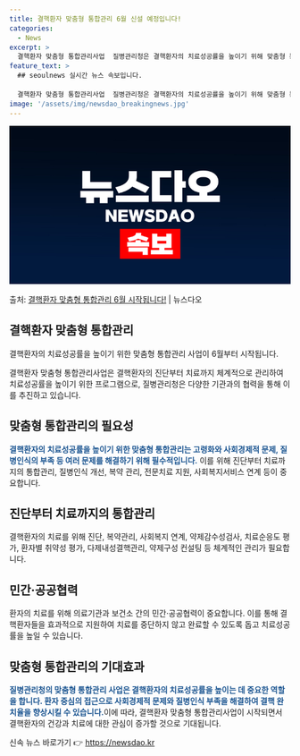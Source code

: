 ```yaml
---
title: 결핵환자 맞춤형 통합관리 6월 신설 예정입니다!
categories:
  - News
excerpt: >
  결핵환자 맞춤형 통합관리사업  질병관리청은 결핵환자의 치료성공률을 높이기 위해 맞춤형 통합관리를 도입한다고 …
feature_text: >
  ## seoulnews 실시간 뉴스 속보입니다.

  결핵환자 맞춤형 통합관리사업  질병관리청은 결핵환자의 치료성공률을 높이기 위해 맞춤형 통합관리를 도입한다고 …
image: '/assets/img/newsdao_breakingnews.jpg'
---
```


![뉴스다오 속보](/assets/img/newsdao_breakingnews.jpg)

<p>출처: <a href="https://newsdao.kr/4014" rel="dofollow">결핵환자 맞춤형 통합관리 6월 시작됩니다!</a> | 뉴스다오</p>

<h2 data-ke-size="size26">결핵환자 맞춤형 통합관리</h2>
결핵환자의 치료성공률을 높이기 위한 맞춤형 통합관리 사업이 6월부터 시작됩니다.

<p data-ke-size="size16">결핵환자 맞춤형 통합관리사업은 결핵환자의 진단부터 치료까지 체계적으로 관리하여 치료성공률을 높이기 위한 프로그램으로, 질병관리청은 다양한 기관과의 협력을 통해 이를 추진하고 있습니다.</p>

<h2 data-ke-size="size24">맞춤형 통합관리의 필요성</h2>
<b><span style="color: #1a5490;">결핵환자의 치료성공률을 높이기 위한 맞춤형 통합관리는 고령화와 사회경제적 문제, 질병인식의 부족 등 여러 문제를 해결하기 위해 필수적입니다.</span></b> 이를 위해 진단부터 치료까지의 통합관리, 질병인식 개선, 복약 관리, 전문치료 지원, 사회복지서비스 연계 등이 중요합니다.

<h2 data-ke-size="size24">진단부터 치료까지의 통합관리</h2>
결핵환자의 치료를 위해 진단, 복약관리, 사회복지 연계, 약제감수성검사, 치료순응도 평가, 환자별 취약성 평가, 다제내성결핵관리, 약제구성 컨설팅 등 체계적인 관리가 필요합니다.

<h2 data-ke-size="size24">민간·공공협력</h2>
환자의 치료를 위해 의료기관과 보건소 간의 민간·공공협력이 중요합니다. 이를 통해 결핵환자들을 효과적으로 지원하여 치료를 중단하지 않고 완료할 수 있도록 돕고 치료성공률을 높일 수 있습니다.

<h2 data-ke-size="size24">맞춤형 통합관리의 기대효과</h2>
<b><span style="color: #1a5490;">질병관리청의 맞춤형 통합관리 사업은 결핵환자의 치료성공률을 높이는 데 중요한 역할을 합니다. 환자 중심의 접근으로 사회경제적 문제와 질병인식 부족을 해결하여 결핵 완치율을 향상시킬 수 있습니다.</span></b>이에 따라, 결핵환자 맞춤형 통합관리사업이 시작되면서 결핵환자의 건강과 치료에 대한 관심이 증가할 것으로 기대됩니다. 

신속 뉴스 바로가기 👉 <a href="https://newsdao.kr" rel="dofollow">https://newsdao.kr</a>


